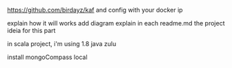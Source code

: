 https://github.com/birdayz/kaf
and config with your docker ip

explain how it will works
add diagram
explain in each readme.md the project ideia for this part

in scala project, i'm using 1.8 java zulu

install mongoCompass local